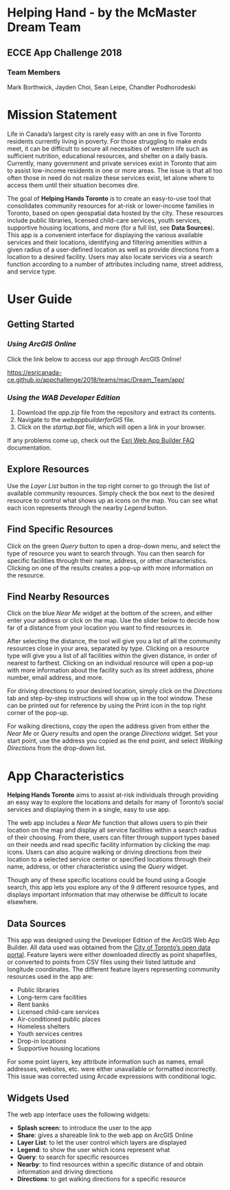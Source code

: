 # Helping Hand - by the McMaster Dream Team

## ECCE App Challenge 2018

### Team Members
Mark Borthwick, Jayden Choi, Sean Leipe, Chandler Podhorodeski

# Mission Statement

Life in Canada’s largest city is rarely easy with an one in five Toronto residents currently living in poverty. For those struggling to make ends meet, it can be difficult to secure all necessities of western life such as sufficient nutrition, educational resources, and shelter on a daily basis. Currently, many government and private services exist in Toronto that aim to assist low-income residents in one or more areas. The issue is that all too often those in need do not realize these services exist, let alone where to access them until their situation becomes dire.

The goal of **Helping Hands Toronto** is to create an easy-to-use tool that consolidates community resources for at-risk or lower-income families in Toronto, based on open geospatial data hosted by the city. These resources include public libraries, licensed child-care services, youth services, supportive housing locations, and more (for a full list, see **Data Sources**). This app is a convenient interface for displaying the various available services and their locations, identifying and filtering amenities within a given radius of a user-defined location as well as provide directions from a location to a desired facility. Users may also locate services via a search function according to a number of attributes including name, street address, and service type.

# User Guide

## Getting Started

### *Using ArcGIS Online*
Click the link below to access our app through ArcGIS Online!

https://esricanada-ce.github.io/appchallenge/2018/teams/mac/Dream_Team/app/

### *Using the WAB Developer Edition*
1. Download the *app.zip* file from the repository and extract its contents.
2. Navigate to the *webappbuilderforGIS* file.
3. Click on the *startup.bat* file, which will open a link in your browser.

If any problems come up, check out the [Esri Web App Builder FAQ](https://developers.arcgis.com/web-appbuilder/guide/faqs.htm) documentation.

## Explore Resources
Use the *Layer List* button in the top right corner to go through the list of available community resources. Simply check the box next to the desired resource to control what shows up as icons on the map. You can see what each icon represents through the nearby *Legend* button.

## Find Specific Resources
Click on the green *Query* button to open a drop-down menu, and select the type of resource you want to search through. You can then search for specific facilities through their name, address, or other characteristics. Clicking on one of the results creates a pop-up with more information on the resource.

## Find Nearby Resources
Click on the blue *Near Me* widget at the bottom of the screen, and either enter your address or click on the map. Use the slider below to decide how far of a distance from your location you want to find resources in.

After selecting the distance, the tool will give you a list of all the community resources close in your area, separated by type. Clicking on a resource type will give you a list of all facilities within the given distance, in order of nearest to farthest. Clicking on an individual resource will open a pop-up with more information about the facility such as its street address, phone number, email address, and more.

For driving directions to your desired location, simply click on the *Directions* tab and step-by-step instructions will show up in the tool window. These can be printed out for reference by using the Print icon in the top right corner of the pop-up.

For walking directions, copy the open the address given from either the *Near Me* or *Query* results and open the orange *Directions* widget. Set your start point, use the address you copied as the end point, and select *Walking Directions* from the drop-down list.

# App Characteristics

**Helping Hands Toronto** aims to assist at-risk individuals through providing an easy way to explore the locations and details for many of Toronto’s social services and displaying them in a single, easy to use app.

The web app includes a *Near Me* function that allows users to pin their location on the map and display all service facilities within a search radius of their choosing. From there, users can filter through support types based on their needs and read specific facility information by clicking the map icons. Users can also acquire walking or driving directions from their location to a selected service center or specified locations through their name, address, or other characteristics using the *Query* widget.

Though any of these specific locations could be found using a Google search, this app lets you explore any of the 9 different resource types, and displays important information that may otherwise be difficult to locate elsewhere.

## Data Sources

This app was designed using the Developer Edition of the ArcGIS Web App Builder.  All data used was obtained from the [City of Toronto’s open data portal](https://www.toronto.ca/city-government/data-research-maps/open-data/). Feature layers were either downloaded directly as point shapefiles, or converted to points from CSV files using their listed latitude and longitude coordinates. The different feature layers representing community resources used in the app are:

* Public libraries
* Long-term care facilities
* Rent banks
* Licensed child-care services
* Air-conditioned public places
* Homeless shelters
* Youth services centres
* Drop-in locations
* Supportive housing locations

For some point layers, key attribute information such as names, email addresses, websites, etc. were either unavailable or formatted incorrectly. This issue was corrected using Arcade expressions with conditional logic.

## Widgets Used

The web app interface uses the following widgets:

* **Splash screen**: to introduce the user to the app
* **Share**: gives a shareable link to the web app on ArcGIS Online
* **Layer List**: to let the user control which layers are displayed 
* **Legend**: to show the user which icons represent what
* **Query**: to search for specific resources
* **Nearby**: to find resources within a specific distance of and obtain information and driving directions
* **Directions**: to get walking directions for a specific resource
